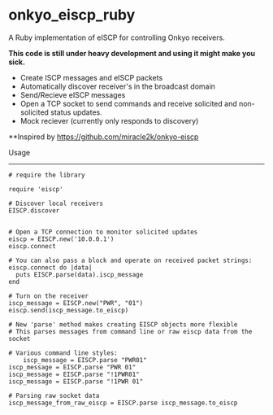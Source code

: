 onkyo_eiscp_ruby
================

A Ruby implementation of eISCP for controlling Onkyo receivers.

**This code is still under heavy development and using it might make you sick.**
* Create ISCP messages and eISCP packets
* Automatically discover receiver's in the broadcast domain
* Send/Recieve eISCP messages
* Open a TCP socket to send commands and receive solicited and non-solicited status updates.
* Mock reciever (currently only responds to discovery)

**Inspired by https://github.com/miracle2k/onkyo-eiscp

Usage
________________

	# require the library

	require 'eiscp'
	
	# Discover local receivers
	EISCP.discover
	
	
	# Open a TCP connection to monitor solicited updates
	eiscp = EISCP.new('10.0.0.1')
	eiscp.connect

	# You can also pass a block and operate on received packet strings:
	eiscp.connect do |data|
	  puts EISCP.parse(data).iscp_message
	end

	# Turn on the receiver
	iscp_message = EISCP.new("PWR", "01")
	eiscp.send(iscp_message.to_eiscp)

	# New 'parse' method makes creating EISCP objects more flexible
	# This parses messages from command line or raw eiscp data from the socket
	
	# Various command line styles:
        iscp_message = EISCP.parse "PWR01"
	iscp_message = EISCP.parse "PWR 01"
	iscp_message = EISCP.parse "!1PWR01"
	iscp_message = EISCP.parse "!1PWR 01"

	# Parsing raw socket data
	iscp_message_from_raw_eiscp = EISCP.parse iscp_message.to_eiscp

